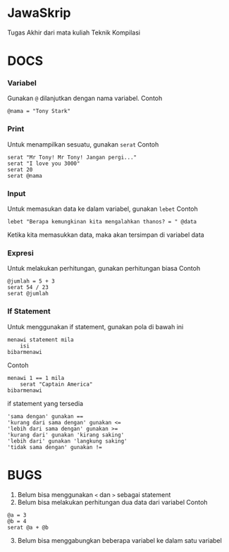 # JawaSkrip
Tugas Akhir dari mata kuliah Teknik Kompilasi

# DOCS

### Variabel
Gunakan `@` dilanjutkan dengan nama variabel.
Contoh

```
@nama = "Tony Stark"
```

### Print
Untuk menampilkan sesuatu, gunakan `serat`
Contoh

```
serat "Mr Tony! Mr Tony! Jangan pergi..."
serat "I love you 3000"
serat 20
serat @nama
```

### Input
Untuk memasukan data ke dalam variabel, gunakan `lebet`
Contoh

```
lebet "Berapa kemungkinan kita mengalahkan thanos? = " @data
```

Ketika kita memasukkan data, maka akan tersimpan di variabel data

### Expresi
Untuk melakukan perhitungan, gunakan perhitungan biasa
Contoh

```
@jumlah = 5 + 3
serat 54 / 23
serat @jumlah
```

### If Statement
Untuk menggunakan if statement, gunakan pola di bawah ini

```
menawi statement mila
    isi
bibarmenawi
```

Contoh

```
menawi 1 == 1 mila
    serat "Captain America"
bibarmenawi
```

if statement yang tersedia

```
'sama dengan' gunakan ==
'kurang dari sama dengan' gunakan <=
'lebih dari sama dengan' gunakan >=
'kurang dari' gunakan 'kirang saking'
'lebih dari' gunakan 'langkung saking'
'tidak sama dengan' gunakan !=
```

# BUGS

1. Belum bisa menggunakan `<` dan `>` sebagai statement
2. Belum bisa melakukan perhitungan dua data dari variabel
Contoh

```
@a = 3
@b = 4
serat @a + @b
```

3. Belum bisa menggabungkan beberapa variabel ke dalam satu variabel